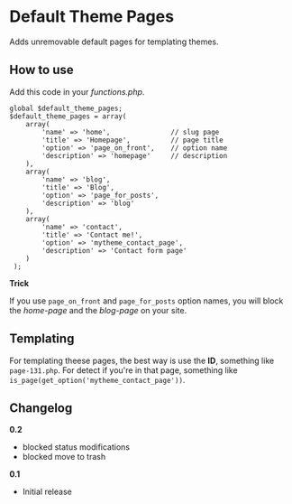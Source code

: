 Default Theme Pages
===================

Adds unremovable default pages for templating themes.

How to use
----------

Add this code in your *functions.php*.

	global $default_theme_pages;
	$default_theme_pages = array(
	 	array(
	 		'name' => 'home', 				// slug page
	 		'title' => 'Homepage', 			// page title
	 		'option' => 'page_on_front',	// option name
	 		'description' => 'homepage'		// description
	 	),
	 	array(
	 		'name' => 'blog',
	 		'title' => 'Blog',
	 		'option' => 'page_for_posts',
	 		'description' => 'blog'
	 	),
	 	array(
	 		'name' => 'contact',
	 		'title' => 'Contact me!',
	 		'option' => 'mytheme_contact_page',
	 		'description' => 'Contact form page'
	 	)
	 );

**Trick**

If you use `page_on_front` and `page_for_posts` option names, you will block the *home-page* and the *blog-page* on your site.

Templating
----------

For templating theese pages, the best way is use the **ID**, something like `page-131.php`.
For detect if you're in that page, something like `is_page(get_option('mytheme_contact_page'))`.

Changelog
---------

**0.2**  
* blocked status modifications
* blocked move to trash

**0.1**  
* Initial release